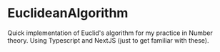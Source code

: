 # EuclideanAlgorithm
Quick implementation of Euclid's algorithm for my practice in Number theory. Using Typescript and NextJS (just to get familiar with these).
